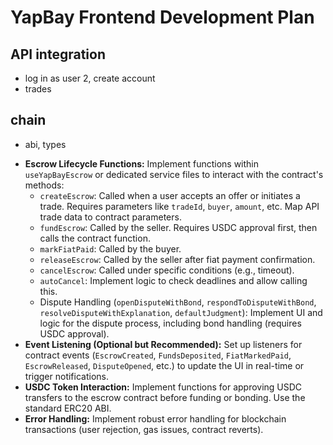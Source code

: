 # YapBay Frontend Development Plan

## API integration
- log in as user 2, create account
- trades

## chain
- abi, types


*   **Escrow Lifecycle Functions:** Implement functions within `useYapBayEscrow` or dedicated service files to interact with the contract's methods:
    *   `createEscrow`: Called when a user accepts an offer or initiates a trade. Requires parameters like `tradeId`, `buyer`, `amount`, etc. Map API trade data to contract parameters.
    *   `fundEscrow`: Called by the seller. Requires USDC approval first, then calls the contract function.
    *   `markFiatPaid`: Called by the buyer.
    *   `releaseEscrow`: Called by the seller after fiat payment confirmation.
    *   `cancelEscrow`: Called under specific conditions (e.g., timeout).
    *   `autoCancel`: Implement logic to check deadlines and allow calling this.
    *   Dispute Handling (`openDisputeWithBond`, `respondToDisputeWithBond`, `resolveDisputeWithExplanation`, `defaultJudgment`): Implement UI and logic for the dispute process, including bond handling (requires USDC approval).
*   **Event Listening (Optional but Recommended):** Set up listeners for contract events (`EscrowCreated`, `FundsDeposited`, `FiatMarkedPaid`, `EscrowReleased`, `DisputeOpened`, etc.) to update the UI in real-time or trigger notifications.
*   **USDC Token Interaction:** Implement functions for approving USDC transfers to the escrow contract before funding or bonding. Use the standard ERC20 ABI.
*   **Error Handling:** Implement robust error handling for blockchain transactions (user rejection, gas issues, contract reverts).